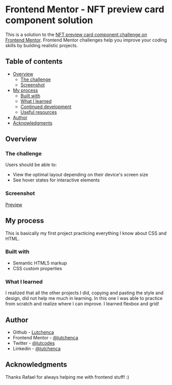 # Frontend Mentor - NFT preview card component solution

This is a solution to the [NFT preview card component challenge on Frontend Mentor](https://www.frontendmentor.io/challenges/nft-preview-card-component-SbdUL_w0U). Frontend Mentor challenges help you improve your coding skills by building realistic projects.

## Table of contents

- [Overview](#overview)
  - [The challenge](#the-challenge)
  - [Screenshot](#screenshot)
- [My process](#my-process)
  - [Built with](#built-with)
  - [What I learned](#what-i-learned)
  - [Continued development](#continued-development)
  - [Useful resources](#useful-resources)
- [Author](#author)
- [Acknowledgments](#acknowledgments)

## Overview

### The challenge

Users should be able to:

- View the optimal layout depending on their device's screen size
- See hover states for interactive elements

### Screenshot

[Preview](https://imgur.com/viAQAOu)

## My process

This is basically my first project practicing everything I know about CSS and HTML.

### Built with

- Semantic HTML5 markup
- CSS custom properties

### What I learned

I realized that all the other projects I did, copying and pasting the style and design, did not help me much in learning. In this one I was able to practice from scratch and realize where I can improve. I learned flexbox and grid!

## Author

- Github - [Lutchenca](https://github.com/lutchenca/)
- Frontend Mentor - [@lutchenca](https://www.frontendmentor.io/profile/lutchenca)
- Twitter - [@lutcodes](https://www.twitter.com/lutcodes)
- Linkedin - [@lutchenca](https://www.linkedin.com/in/lutchenca/)

## Acknowledgments

Thanks Rafael for always helping me with frontend stuff! :)
